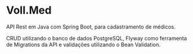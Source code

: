 # Voll.Med

API Rest em Java com Spring Boot, para cadastramento de médicos.

CRUD utilizando o banco de dados PostgreSQL, Flyway como ferramenta de Migrations da API e validações utilizando o Bean Validation.
